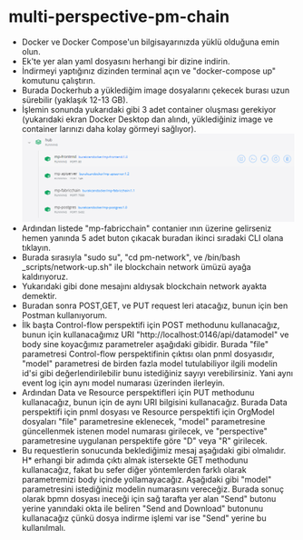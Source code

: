 # multi-perspective-pm-chain
* Docker ve Docker Compose'un bilgisayarınızda yüklü olduğuna emin olun.
* Ek'te yer alan yaml dosyasını herhangi bir dizine indirin.
* İndirmeyi yaptığınız dizinden terminal açın ve "docker-compose up" komutunu çalıştırın.
* Burada Dockerhub a yüklediğim image dosyalarını çekecek burası uzun sürebilir (yaklaşık 12-13 GB).
* İşlemin sonunda yukarıdaki gibi 3 adet container oluşması gerekiyor (yukarıdaki ekran Docker Desktop dan alındı, yüklediğiniz image ve container larınızı daha kolay görmeyi sağlıyor).
![alt text](https://github.com/burakcanekici/multi-perspective-pm-chain/blob/main/image/01.PNG)
* Ardından listede "mp-fabricchain" contanier ının üzerine gelirseniz hemen yanında 5 adet buton çıkacak buradan ikinci sıradaki CLI olana tıklayın.
* Burada sırasıyla "sudo su", "cd pm-network", ve /bin/bash _scripts/network-up.sh" ile blockchain network ümüzü ayağa kaldırıyoruz.
* Yukarıdaki gibi done mesajını aldıysak blockchain network ayakta demektir.
* Buradan sonra POST,GET, ve PUT request leri atacağız, bunun için ben Postman kullanıyorum.
* İlk başta Control-flow perspektifi için POST methodunu kullanacağız, bunun için kullanacağımız URI "http://localhost:0146/api/datamodel" ve body sine koyacğımız parametreler aşağıdaki gibidir. Burada "file" parametresi Control-flow perspektifinin çıktısı olan pnml dosyasıdır, "model" parametresi de birden fazla model tutulabiliyor ilgili modelin id'si gibi değerlendirilebilir bunu istediğiniz sayıyı verebilirsiniz. Yani aynı event log için aynı model numarası üzerinden ilerleyin.
* Ardından Data ve Resource perspektifleri için PUT methodunu kullanacağız, bunun için de aynı URI bilgisini kullanacağız. Burada Data perspektifi için pnml dosyası ve Resource perspektifi için OrgModel dosyaları "file" parametresine eklenecek, "model" parametresine güncellenmek istenen model numarası girilecek, ve "perspective" parametresine uygulanan perspektife göre "D" veya "R" girilecek.
* Bu requestlerin sonucunda beklediğimiz mesaj aşağıdaki gibi olmalıdır.
H* erhangi bir adımda çıktı almak istersekte GET methodunu kullanacağız, fakat bu sefer diğer yöntemlerden farklı olarak parametremizi body içinde yollamayacağız. Aşağıdaki gibi "model" parametresini istediğiniz modelin numarasını vereceğiz. Burada sonuç olarak bpmn dosyası ineceği için sağ tarafta yer alan "Send" butonu yerine yanındaki okta ile beliren "Send and Download" butonunu kullanacağız çünkü dosya indirme işlemi var ise "Send" yerine bu kullanılmalı.
